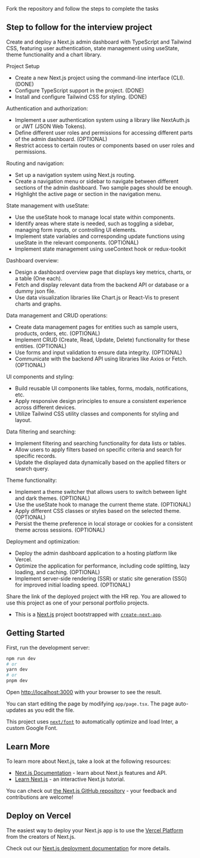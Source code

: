 Fork the repository and follow the steps to complete the tasks

## Step to follow for the interview project

Create and deploy a Next.js admin dashboard with TypeScript and Tailwind CSS, featuring user authentication, state management using useState, theme functionality and a chart library.


Project Setup
- Create a new Next.js project using the command-line interface (CLI). (DONE)
- Configure TypeScript support in the project. (DONE)
- Install and configure Tailwind CSS for styling. (DONE)
  

Authentication and authorization:
- Implement a user authentication system using a library like NextAuth.js or JWT (JSON Web Tokens).
- Define different user roles and permissions for accessing different parts of the admin dashboard. (OPTIONAL)
- Restrict access to certain routes or components based on user roles and permissions.

Routing and navigation:
- Set up a navigation system using Next.js routing.
- Create a navigation menu or sidebar to navigate between different sections of the admin dashboard. Two sample pages should be enough.
- Highlight the active page or section in the navigation menu.

State management with useState:
- Use the useState hook to manage local state within components.
- Identify areas where state is needed, such as toggling a sidebar, managing form inputs, or controlling UI elements.
- Implement state variables and corresponding update functions using useState in the relevant components. (OPTIONAL)
- Implement state management using useContext hook or redux-toolkit


Dashboard overview:
- Design a dashboard overview page that displays key metrics, charts, or a table (One each).
- Fetch and display relevant data from the backend API or database or a dummy json file.
- Use data visualization libraries like Chart.js or React-Vis to present charts and graphs.

Data management and CRUD operations:
- Create data management pages for entities such as sample users, products, orders, etc. (OPTIONAL)
- Implement CRUD (Create, Read, Update, Delete) functionality for these entities. (OPTIONAL)
- Use forms and input validation to ensure data integrity. (OPTIONAL)
- Communicate with the backend API using libraries like Axios or Fetch. (OPTIONAL)
  
UI components and styling:
- Build reusable UI components like tables, forms, modals, notifications, etc.
- Apply responsive design principles to ensure a consistent experience across different devices.
- Utilize Tailwind CSS utility classes and components for styling and layout.

Data filtering and searching:
- Implement filtering and searching functionality for data lists or tables.
- Allow users to apply filters based on specific criteria and search for specific records.
- Update the displayed data dynamically based on the applied filters or search query.

Theme functionality:
- Implement a theme switcher that allows users to switch between light and dark themes. (OPTIONAL)
- Use the useState hook to manage the current theme state. (OPTIONAL)
- Apply different CSS classes or styles based on the selected theme. (OPTIONAL)
- Persist the theme preference in local storage or cookies for a consistent theme across sessions. (OPTIONAL)

Deployment and optimization:
- Deploy the admin dashboard application to a hosting platform like Vercel.
- Optimize the application for performance, including code splitting, lazy loading, and caching. (OPTIONAL)
- Implement server-side rendering (SSR) or static site generation (SSG) for improved initial loading speed. (OPTIONAL)


Share the link of the deployed project with the HR rep. You are allowed to use this project as one of your personal portfolio projects.


- This is a [Next.js](https://nextjs.org/) project bootstrapped with [`create-next-app`](https://github.com/vercel/next.js/tree/canary/packages/create-next-app).

## Getting Started

First, run the development server:

```bash
npm run dev
# or
yarn dev
# or
pnpm dev
```

Open [http://localhost:3000](http://localhost:3000) with your browser to see the result.

You can start editing the page by modifying `app/page.tsx`. The page auto-updates as you edit the file.

This project uses [`next/font`](https://nextjs.org/docs/basic-features/font-optimization) to automatically optimize and load Inter, a custom Google Font.

## Learn More

To learn more about Next.js, take a look at the following resources:

- [Next.js Documentation](https://nextjs.org/docs) - learn about Next.js features and API.
- [Learn Next.js](https://nextjs.org/learn) - an interactive Next.js tutorial.

You can check out [the Next.js GitHub repository](https://github.com/vercel/next.js/) - your feedback and contributions are welcome!

## Deploy on Vercel

The easiest way to deploy your Next.js app is to use the [Vercel Platform](https://vercel.com/new?utm_medium=default-template&filter=next.js&utm_source=create-next-app&utm_campaign=create-next-app-readme) from the creators of Next.js.

Check out our [Next.js deployment documentation](https://nextjs.org/docs/deployment) for more details.

